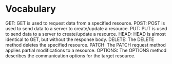 # Vocabulary
GET: GET is used to request data from a specified resource.
POST: POST is used to send data to a server to create/update a resource.
PUT: PUT is used to send data to a server to create/update a resource.
HEAD: HEAD is almost identical to GET, but without the response body.
DELETE: The DELETE method deletes the specified resource.
PATCH: The PATCH request method applies partial modifications to a resource.
OPTIONS: The OPTIONS method describes the communication options for the target resource.